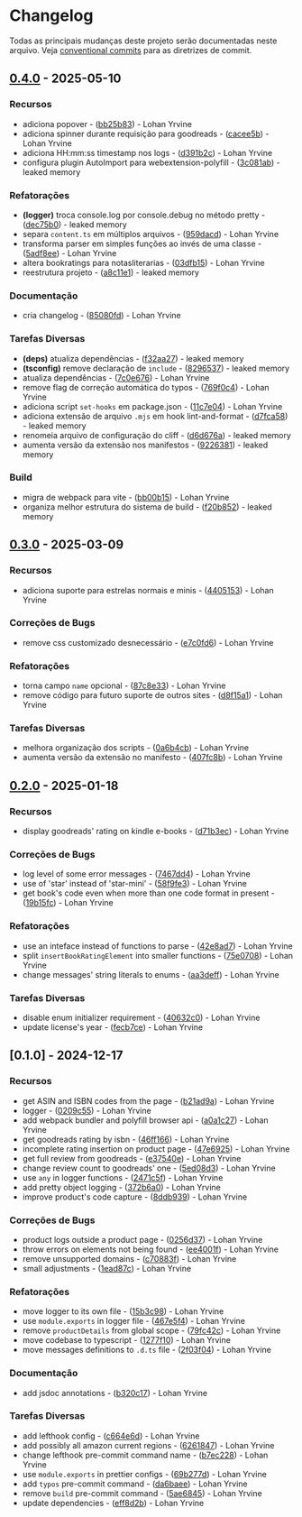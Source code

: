 # Changelog

Todas as principais mudanças deste projeto serão documentadas neste arquivo. Veja [conventional commits](https://www.conventionalcommits.org/) para as diretrizes de commit.

## [0.4.0](https://codeberg.org/notas-literarias/notas-literarias/compare/v0.3.0..v0.4.0) - 2025-05-10

### Recursos

- adiciona popover - ([bb25b83](https://codeberg.org/notas-literarias/notas-literarias/commit/bb25b834e1dd1971ef6b831a5ad2de6be3c92d50)) - Lohan Yrvine
- adiciona spinner durante requisição para goodreads - ([cacee5b](https://codeberg.org/notas-literarias/notas-literarias/commit/cacee5b59e68f33e163e5cf8de00d9c1bab8176b)) - Lohan Yrvine
- adiciona HH:mm:ss timestamp nos logs - ([d391b2c](https://codeberg.org/notas-literarias/notas-literarias/commit/d391b2caa01f47051df8f7de0a714daa3e73146f)) - Lohan Yrvine
- configura plugin AutoImport para webextension-polyfill - ([3c081ab](https://codeberg.org/notas-literarias/notas-literarias/commit/3c081abfa8839ae9ef30cb721f7d16d430f94cbf)) - leaked memory

### Refatorações

- **(logger)** troca console.log por console.debug no método pretty - ([dec75b0](https://codeberg.org/notas-literarias/notas-literarias/commit/dec75b083e2e12db19c15a5229f2e3cba6160679)) - leaked memory
- separa `content.ts` em múltiplos arquivos - ([959dacd](https://codeberg.org/notas-literarias/notas-literarias/commit/959dacd82f6ac48855904532789dfcbaf222185c)) - Lohan Yrvine
- transforma parser em simples funções ao invés de uma classe - ([5adf8ee](https://codeberg.org/notas-literarias/notas-literarias/commit/5adf8eefc5710685050d1db8c525419427b703b9)) - Lohan Yrvine
- altera bookratings para notasliterarias - ([03dfb15](https://codeberg.org/notas-literarias/notas-literarias/commit/03dfb15c156c8b240f796486f196f8754eabc2d0)) - Lohan Yrvine
- reestrutura projeto - ([a8c11e1](https://codeberg.org/notas-literarias/notas-literarias/commit/a8c11e1c33d4eaf832d97ccc21747c3a44888b80)) - leaked memory

### Documentação

- cria changelog - ([85080fd](https://codeberg.org/notas-literarias/notas-literarias/commit/85080fdac825161807d1670c463edad066ea7268)) - Lohan Yrvine

### Tarefas Diversas

- **(deps)** atualiza dependências - ([f32aa27](https://codeberg.org/notas-literarias/notas-literarias/commit/f32aa27c521f892f9b26aa53821112157e6bf517)) - leaked memory
- **(tsconfig)** remove declaração de `include` - ([8296537](https://codeberg.org/notas-literarias/notas-literarias/commit/8296537efe3b7d7c24f2afa41b561ad9a4404dbf)) - leaked memory
- atualiza dependências - ([7c0e676](https://codeberg.org/notas-literarias/notas-literarias/commit/7c0e6764f5e839bfb223b0e79f2c957ee45bf0e4)) - Lohan Yrvine
- remove flag de correção automática do typos - ([769f0c4](https://codeberg.org/notas-literarias/notas-literarias/commit/769f0c4d397a47e9dc628d7756d11e5e06501479)) - Lohan Yrvine
- adiciona script `set-hooks` em package.json - ([11c7e04](https://codeberg.org/notas-literarias/notas-literarias/commit/11c7e043e1ed21b6bd75992276f73b033a3e5ef1)) - Lohan Yrvine
- adiciona extensão de arquivo `.mjs` em hook lint-and-format - ([d7fca58](https://codeberg.org/notas-literarias/notas-literarias/commit/d7fca580d1838fe6ad42e974fd7eba9508b7fd64)) - leaked memory
- renomeia arquivo de configuração do cliff - ([d6d676a](https://codeberg.org/notas-literarias/notas-literarias/commit/d6d676ae8cf1294ae1a7ab9ed5d4e3c3365848f9)) - leaked memory
- aumenta versão da extensão nos manifestos - ([9226381](https://codeberg.org/notas-literarias/notas-literarias/commit/92263811b1dcb7bed8c215bc555b710f956e699f)) - leaked memory

### Build

- migra de webpack para vite - ([bb00b15](https://codeberg.org/notas-literarias/notas-literarias/commit/bb00b157a0ffb18d544501fd5442d22ecfc8bd5b)) - Lohan Yrvine
- organiza melhor estrutura do sistema de build - ([f20b852](https://codeberg.org/notas-literarias/notas-literarias/commit/f20b852060d79b6fcc190a1b4879005d36b87039)) - leaked memory

## [0.3.0](https://codeberg.org/notas-literarias/notas-literarias/compare/v0.2.0..v0.3.0) - 2025-03-09

### Recursos

- adiciona suporte para estrelas normais e minis - ([4405153](https://codeberg.org/notas-literarias/notas-literarias/commit/440515395403832a81576c4e34f6f427699877d7)) - Lohan Yrvine

### Correções de Bugs

- remove css customizado desnecessário - ([e7c0fd6](https://codeberg.org/notas-literarias/notas-literarias/commit/e7c0fd60ee57c3886d9e88269abd513eb988c201)) - Lohan Yrvine

### Refatorações

- torna campo `name` opcional - ([87c8e33](https://codeberg.org/notas-literarias/notas-literarias/commit/87c8e338f9625f4713105c6b0fbc84373dee5ff0)) - Lohan Yrvine
- remove código para futuro suporte de outros sites - ([d8f15a1](https://codeberg.org/notas-literarias/notas-literarias/commit/d8f15a17ddd7c0a0ca56acfd737ec01c9fdcb59c)) - Lohan Yrvine

### Tarefas Diversas

- melhora organização dos scripts - ([0a6b4cb](https://codeberg.org/notas-literarias/notas-literarias/commit/0a6b4cba669be361603a6880b88b2c6c64df63d2)) - Lohan Yrvine
- aumenta versão da extensão no manifesto - ([407fc8b](https://codeberg.org/notas-literarias/notas-literarias/commit/407fc8b5ceaa45b0eceabeac7ff494f21816c733)) - Lohan Yrvine

## [0.2.0](https://codeberg.org/notas-literarias/notas-literarias/compare/v0.1.0..v0.2.0) - 2025-01-18

### Recursos

- display goodreads' rating on kindle e-books - ([d71b3ec](https://codeberg.org/notas-literarias/notas-literarias/commit/d71b3ecfe9efe8c3042401fd84c4bfbebaf89748)) - Lohan Yrvine

### Correções de Bugs

- log level of some error messages - ([7467dd4](https://codeberg.org/notas-literarias/notas-literarias/commit/7467dd4f7fa328b3fe3920da2420a7aab0c04adb)) - Lohan Yrvine
- use of 'star' instead of 'star-mini' - ([58f9fe3](https://codeberg.org/notas-literarias/notas-literarias/commit/58f9fe3d3eadd6d70d2736b9e5759b32a7d5605e)) - Lohan Yrvine
- get book's code even when more than one code format in present - ([19b15fc](https://codeberg.org/notas-literarias/notas-literarias/commit/19b15fcc9c2046f11b59e4e31fa8173194d36ba3)) - Lohan Yrvine

### Refatorações

- use an inteface instead of functions to parse - ([42e8ad7](https://codeberg.org/notas-literarias/notas-literarias/commit/42e8ad7f50cf9fe5b64e11e7fc1b8bc078509a13)) - Lohan Yrvine
- split `insertBookRatingElement` into smaller functions - ([75e0708](https://codeberg.org/notas-literarias/notas-literarias/commit/75e07088935df72808addbbae59f02ead77ae87a)) - Lohan Yrvine
- change messages' string literals to enums - ([aa3deff](https://codeberg.org/notas-literarias/notas-literarias/commit/aa3deff3210694f633cb1805c123107449c7b65d)) - Lohan Yrvine

### Tarefas Diversas

- disable enum initializer requirement - ([40632c0](https://codeberg.org/notas-literarias/notas-literarias/commit/40632c046a7ec525c4403a3b89225d4ce2207743)) - Lohan Yrvine
- update license's year - ([fecb7ce](https://codeberg.org/notas-literarias/notas-literarias/commit/fecb7ce9c48f4bea15974b7e2fd3120b7ac443d8)) - Lohan Yrvine

## [0.1.0] - 2024-12-17

### Recursos

- get ASIN and ISBN codes from the page - ([b21ad9a](https://codeberg.org/notas-literarias/notas-literarias/commit/b21ad9ab75637a5c9e9f45dc7af6821420774bb3)) - Lohan Yrvine
- logger - ([0209c55](https://codeberg.org/notas-literarias/notas-literarias/commit/0209c5557e6ba2d39d66c3f6b5d01c142a6a1193)) - Lohan Yrvine
- add webpack bundler and polyfill browser api - ([a0a1c27](https://codeberg.org/notas-literarias/notas-literarias/commit/a0a1c27b9b86d4e95e4a49003276b2292e17cf11)) - Lohan Yrvine
- get goodreads rating by isbn - ([46ff166](https://codeberg.org/notas-literarias/notas-literarias/commit/46ff16612b2fb1ea83f4b050b1ce4bcca6a23156)) - Lohan Yrvine
- incomplete rating insertion on product page - ([47e6925](https://codeberg.org/notas-literarias/notas-literarias/commit/47e6925c4147fda42ce192c864bd38b53309fc7a)) - Lohan Yrvine
- get full review from goodreads - ([e37540e](https://codeberg.org/notas-literarias/notas-literarias/commit/e37540e5bcacd40b892c83c4e478ac27a07fdb7c)) - Lohan Yrvine
- change review count to goodreads' one - ([5ed08d3](https://codeberg.org/notas-literarias/notas-literarias/commit/5ed08d36d8af7fdf856d1cbe3c5d48ccbc88d3ac)) - Lohan Yrvine
- use `any` in logger functions - ([2471c5f](https://codeberg.org/notas-literarias/notas-literarias/commit/2471c5f6ddc6e04cdf17dd4be3d7c6fa4117f1cf)) - Lohan Yrvine
- add pretty object logging - ([372b6a0](https://codeberg.org/notas-literarias/notas-literarias/commit/372b6a03dad87736fee208e1ff26fc5f58302b25)) - Lohan Yrvine
- improve product's code capture - ([8ddb939](https://codeberg.org/notas-literarias/notas-literarias/commit/8ddb9391c8a8ed7c0576cc01679bcdbb3254df76)) - Lohan Yrvine

### Correções de Bugs

- product logs outside a product page - ([0256d37](https://codeberg.org/notas-literarias/notas-literarias/commit/0256d3778d195297ac8344b5862913518d038563)) - Lohan Yrvine
- throw errors on elements not being found - ([ee4001f](https://codeberg.org/notas-literarias/notas-literarias/commit/ee4001f953295ecbd8c6e087a922a74fb1433e12)) - Lohan Yrvine
- remove unsupported domains - ([c70883f](https://codeberg.org/notas-literarias/notas-literarias/commit/c70883fc4a1a47cd546396c911ae913482f33142)) - Lohan Yrvine
- small adjustments - ([1ead87c](https://codeberg.org/notas-literarias/notas-literarias/commit/1ead87c1670bfa1f698d6f21a385fce495af341b)) - Lohan Yrvine

### Refatorações

- move logger to its own file - ([15b3c98](https://codeberg.org/notas-literarias/notas-literarias/commit/15b3c984899d8a991e895da887a2b21f7cebf741)) - Lohan Yrvine
- use `module.exports` in logger file - ([467e5f4](https://codeberg.org/notas-literarias/notas-literarias/commit/467e5f423eda1e4de93e35f00f5c1e75b0c1ae3e)) - Lohan Yrvine
- remove `productDetails` from global scope - ([79fc42c](https://codeberg.org/notas-literarias/notas-literarias/commit/79fc42ca8d9435c0bb0b096e06d01e232e80175a)) - Lohan Yrvine
- move codebase to typescript - ([1277f10](https://codeberg.org/notas-literarias/notas-literarias/commit/1277f10e065ca15a1be53165683d0f2ab710caea)) - Lohan Yrvine
- move messages definitions to `.d.ts` file - ([2f03f04](https://codeberg.org/notas-literarias/notas-literarias/commit/2f03f04e792605d5f2c3c8dd0a1749d93d6a38dc)) - Lohan Yrvine

### Documentação

- add jsdoc annotations - ([b320c17](https://codeberg.org/notas-literarias/notas-literarias/commit/b320c17e7483f3b22d5f3ec27aac75139da8d40a)) - Lohan Yrvine

### Tarefas Diversas

- add lefthook config - ([c664e6d](https://codeberg.org/notas-literarias/notas-literarias/commit/c664e6da4d8d100b090e465b52fd19b46a8bf645)) - Lohan Yrvine
- add possibly all amazon current regions - ([6261847](https://codeberg.org/notas-literarias/notas-literarias/commit/6261847f5b9d41ab668833aeeee36237e3c0f02b)) - Lohan Yrvine
- change lefthook pre-commit command name - ([b7ec228](https://codeberg.org/notas-literarias/notas-literarias/commit/b7ec2280b6c2078de18f18132b326ce2e55a46cf)) - Lohan Yrvine
- use `module.exports` in prettier configs - ([69b277d](https://codeberg.org/notas-literarias/notas-literarias/commit/69b277d1ae7e3ab6d0d477067e008a7919e5e4f5)) - Lohan Yrvine
- add `typos` pre-commit command - ([da6baee](https://codeberg.org/notas-literarias/notas-literarias/commit/da6baeebf8e74bb9d6e7e76b752cc8e1ea76b585)) - Lohan Yrvine
- remove `build` pre-commit command - ([5ae6845](https://codeberg.org/notas-literarias/notas-literarias/commit/5ae684540caddab72bb0d73bb1d248e9ba6e55ba)) - Lohan Yrvine
- update dependencies - ([eff8d2b](https://codeberg.org/notas-literarias/notas-literarias/commit/eff8d2ba9e08183dd64c17f9a52ea79d1f9ea769)) - Lohan Yrvine

<!-- gerado por git-cliff -->
